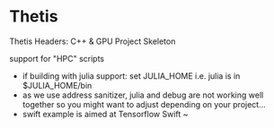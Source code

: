 # Thetis
Thetis Headers: C++ &amp; GPU Project Skeleton

support for "HPC" scripts
- if building with julia support: set JULIA_HOME i.e. julia is in $JULIA_HOME/bin
- as we use address sanitizer, julia and debug are not working well together so you might want to adjust depending on your project...
- swift example is aimed at Tensorflow Swift ~

